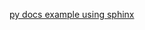 [py docs example using sphinx](http://htmlpreview.github.io/?https://github.com/paramraghavan/py_docs_example/blob/generated-docs/docs/build/index.html)
